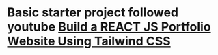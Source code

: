 # Basic starter project followed youtube [Build a REACT JS Portfolio Website Using Tailwind CSS](https://www.youtube.com/watch?v=2kg0z1qNrkw)
